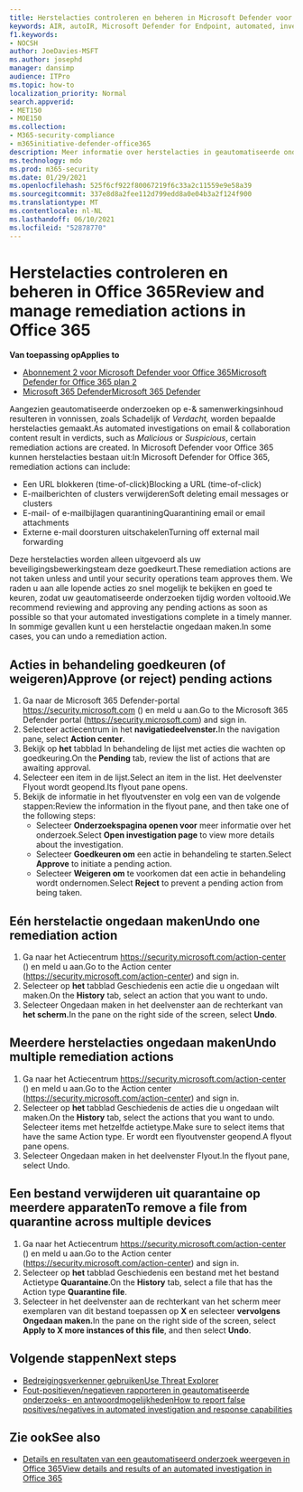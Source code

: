 ```yaml
---
title: Herstelacties controleren en beheren in Microsoft Defender voor Office 365
keywords: AIR, autoIR, Microsoft Defender for Endpoint, automated, investigation, response, remediation, threats, advanced, threat, protection
f1.keywords:
- NOCSH
author: JoeDavies-MSFT
ms.author: josephd
manager: dansimp
audience: ITPro
ms.topic: how-to
localization_priority: Normal
search.appverid:
- MET150
- MOE150
ms.collection:
- M365-security-compliance
- m365initiative-defender-office365
description: Meer informatie over herstelacties in geautomatiseerde onderzoeks- en antwoordmogelijkheden in Microsoft Defender voor Office 365 plan 2.
ms.technology: mdo
ms.prod: m365-security
ms.date: 01/29/2021
ms.openlocfilehash: 525f6cf922f80067219f6c33a2c11559e9e58a39
ms.sourcegitcommit: 337e8d8a2fee112d799edd8a0e04b3a2f124f900
ms.translationtype: MT
ms.contentlocale: nl-NL
ms.lasthandoff: 06/10/2021
ms.locfileid: "52878770"
---
```

# <a name="review-and-manage-remediation-actions-in-office-365"></a><span data-ttu-id="00f22-104">Herstelacties controleren en beheren in Office 365</span><span class="sxs-lookup"><span data-stu-id="00f22-104">Review and manage remediation actions in Office 365</span></span>

<span data-ttu-id="00f22-105">**Van toepassing op**</span><span class="sxs-lookup"><span data-stu-id="00f22-105">**Applies to**</span></span>
- [<span data-ttu-id="00f22-106">Abonnement 2 voor Microsoft Defender voor Office 365</span><span class="sxs-lookup"><span data-stu-id="00f22-106">Microsoft Defender for Office 365 plan 2</span></span>](defender-for-office-365.md)
- [<span data-ttu-id="00f22-107">Microsoft 365 Defender</span><span class="sxs-lookup"><span data-stu-id="00f22-107">Microsoft 365 Defender</span></span>](../defender/microsoft-365-defender.md)

<span data-ttu-id="00f22-108">Aangezien geautomatiseerde onderzoeken op e-& samenwerkingsinhoud resulteren  in vonnissen, zoals Schadelijk of *Verdacht,* worden bepaalde herstelacties gemaakt.</span><span class="sxs-lookup"><span data-stu-id="00f22-108">As automated investigations on email & collaboration content result in verdicts, such as *Malicious* or *Suspicious*, certain remediation actions are created.</span></span> <span data-ttu-id="00f22-109">In Microsoft Defender voor Office 365 kunnen herstelacties bestaan uit:</span><span class="sxs-lookup"><span data-stu-id="00f22-109">In Microsoft Defender for Office 365, remediation actions can include:</span></span>

- <span data-ttu-id="00f22-110">Een URL blokkeren (time-of-click)</span><span class="sxs-lookup"><span data-stu-id="00f22-110">Blocking a URL (time-of-click)</span></span>
- <span data-ttu-id="00f22-111">E-mailberichten of clusters verwijderen</span><span class="sxs-lookup"><span data-stu-id="00f22-111">Soft deleting email messages or clusters</span></span>
- <span data-ttu-id="00f22-112">E-mail- of e-mailbijlagen quarantining</span><span class="sxs-lookup"><span data-stu-id="00f22-112">Quarantining email or email attachments</span></span>
- <span data-ttu-id="00f22-113">Externe e-mail doorsturen uitschakelen</span><span class="sxs-lookup"><span data-stu-id="00f22-113">Turning off external mail forwarding</span></span>

<span data-ttu-id="00f22-114">Deze herstelacties worden alleen uitgevoerd als uw beveiligingsbewerkingsteam deze goedkeurt.</span><span class="sxs-lookup"><span data-stu-id="00f22-114">These remediation actions are not taken unless and until your security operations team approves them.</span></span> <span data-ttu-id="00f22-115">We raden u aan alle lopende acties zo snel mogelijk te bekijken en goed te keuren, zodat uw geautomatiseerde onderzoeken tijdig worden voltooid.</span><span class="sxs-lookup"><span data-stu-id="00f22-115">We recommend reviewing and approving any pending actions as soon as possible so that your automated investigations complete in a timely manner.</span></span> <span data-ttu-id="00f22-116">In sommige gevallen kunt u een herstelactie ongedaan maken.</span><span class="sxs-lookup"><span data-stu-id="00f22-116">In some cases, you can undo a remediation action.</span></span>

## <a name="approve-or-reject-pending-actions"></a><span data-ttu-id="00f22-117">Acties in behandeling goedkeuren (of weigeren)</span><span class="sxs-lookup"><span data-stu-id="00f22-117">Approve (or reject) pending actions</span></span>

1. <span data-ttu-id="00f22-118">Ga naar de Microsoft 365 Defender-portal <https://security.microsoft.com> () en meld u aan.</span><span class="sxs-lookup"><span data-stu-id="00f22-118">Go to the Microsoft 365 Defender portal (<https://security.microsoft.com>) and sign in.</span></span>
2. <span data-ttu-id="00f22-119">Selecteer actiecentrum in het **navigatiedeelvenster.**</span><span class="sxs-lookup"><span data-stu-id="00f22-119">In the navigation pane, select **Action center**.</span></span>
3. <span data-ttu-id="00f22-120">Bekijk op **het** tabblad In behandeling de lijst met acties die wachten op goedkeuring.</span><span class="sxs-lookup"><span data-stu-id="00f22-120">On the **Pending** tab, review the list of actions that are awaiting approval.</span></span>
4. <span data-ttu-id="00f22-121">Selecteer een item in de lijst.</span><span class="sxs-lookup"><span data-stu-id="00f22-121">Select an item in the list.</span></span> <span data-ttu-id="00f22-122">Het deelvenster Flyout wordt geopend.</span><span class="sxs-lookup"><span data-stu-id="00f22-122">Its flyout pane opens.</span></span> 
5. <span data-ttu-id="00f22-123">Bekijk de informatie in het flyoutvenster en volg een van de volgende stappen:</span><span class="sxs-lookup"><span data-stu-id="00f22-123">Review the information in the flyout pane, and then take one of the following steps:</span></span>
   - <span data-ttu-id="00f22-124">Selecteer **Onderzoekspagina openen voor** meer informatie over het onderzoek.</span><span class="sxs-lookup"><span data-stu-id="00f22-124">Select **Open investigation page** to view more details about the investigation.</span></span>
   - <span data-ttu-id="00f22-125">Selecteer **Goedkeuren om** een actie in behandeling te starten.</span><span class="sxs-lookup"><span data-stu-id="00f22-125">Select **Approve** to initiate a pending action.</span></span>
   - <span data-ttu-id="00f22-126">Selecteer **Weigeren om** te voorkomen dat een actie in behandeling wordt ondernomen.</span><span class="sxs-lookup"><span data-stu-id="00f22-126">Select **Reject** to prevent a pending action from being taken.</span></span>

## <a name="undo-one-remediation-action"></a><span data-ttu-id="00f22-127">Eén herstelactie ongedaan maken</span><span class="sxs-lookup"><span data-stu-id="00f22-127">Undo one remediation action</span></span>

1. <span data-ttu-id="00f22-128">Ga naar het Actiecentrum <https://security.microsoft.com/action-center> () en meld u aan.</span><span class="sxs-lookup"><span data-stu-id="00f22-128">Go to the Action center (<https://security.microsoft.com/action-center>) and sign in.</span></span>
2. <span data-ttu-id="00f22-129">Selecteer op **het** tabblad Geschiedenis een actie die u ongedaan wilt maken.</span><span class="sxs-lookup"><span data-stu-id="00f22-129">On the **History** tab, select an action that you want to undo.</span></span>
3. <span data-ttu-id="00f22-130">Selecteer Ongedaan maken in het deelvenster aan de rechterkant van **het scherm.**</span><span class="sxs-lookup"><span data-stu-id="00f22-130">In the pane on the right side of the screen, select **Undo**.</span></span>

## <a name="undo-multiple-remediation-actions"></a><span data-ttu-id="00f22-131">Meerdere herstelacties ongedaan maken</span><span class="sxs-lookup"><span data-stu-id="00f22-131">Undo multiple remediation actions</span></span>

1. <span data-ttu-id="00f22-132">Ga naar het Actiecentrum <https://security.microsoft.com/action-center> () en meld u aan.</span><span class="sxs-lookup"><span data-stu-id="00f22-132">Go to the Action center (<https://security.microsoft.com/action-center>) and sign in.</span></span>
2. <span data-ttu-id="00f22-133">Selecteer op **het** tabblad Geschiedenis de acties die u ongedaan wilt maken.</span><span class="sxs-lookup"><span data-stu-id="00f22-133">On the **History** tab, select the actions that you want to undo.</span></span> <span data-ttu-id="00f22-134">Selecteer items met hetzelfde actietype.</span><span class="sxs-lookup"><span data-stu-id="00f22-134">Make sure to select items that have the same Action type.</span></span> <span data-ttu-id="00f22-135">Er wordt een flyoutvenster geopend.</span><span class="sxs-lookup"><span data-stu-id="00f22-135">A flyout pane opens.</span></span>
3. <span data-ttu-id="00f22-136">Selecteer Ongedaan maken in het deelvenster Flyout.</span><span class="sxs-lookup"><span data-stu-id="00f22-136">In the flyout pane, select Undo.</span></span>

## <a name="to-remove-a-file-from-quarantine-across-multiple-devices"></a><span data-ttu-id="00f22-137">Een bestand verwijderen uit quarantaine op meerdere apparaten</span><span class="sxs-lookup"><span data-stu-id="00f22-137">To remove a file from quarantine across multiple devices</span></span>

1. <span data-ttu-id="00f22-138">Ga naar het Actiecentrum <https://security.microsoft.com/action-center> () en meld u aan.</span><span class="sxs-lookup"><span data-stu-id="00f22-138">Go to the Action center (<https://security.microsoft.com/action-center>) and sign in.</span></span>
2. <span data-ttu-id="00f22-139">Selecteer op **het** tabblad Geschiedenis een bestand met het bestand Actietype **Quarantaine**.</span><span class="sxs-lookup"><span data-stu-id="00f22-139">On the **History** tab, select a file that has the Action type **Quarantine file**.</span></span>
3. <span data-ttu-id="00f22-140">Selecteer in het deelvenster aan de rechterkant van het scherm meer exemplaren van dit bestand toepassen op **X** en selecteer **vervolgens Ongedaan maken.**</span><span class="sxs-lookup"><span data-stu-id="00f22-140">In the pane on the right side of the screen, select **Apply to X more instances of this file**, and then select **Undo**.</span></span>

## <a name="next-steps"></a><span data-ttu-id="00f22-141">Volgende stappen</span><span class="sxs-lookup"><span data-stu-id="00f22-141">Next steps</span></span>

- [<span data-ttu-id="00f22-142">Bedreigingsverkenner gebruiken</span><span class="sxs-lookup"><span data-stu-id="00f22-142">Use Threat Explorer</span></span>](threat-explorer.md)
- [<span data-ttu-id="00f22-143">Fout-positieven/negatieven rapporteren in geautomatiseerde onderzoeks- en antwoordmogelijkheden</span><span class="sxs-lookup"><span data-stu-id="00f22-143">How to report false positives/negatives in automated investigation and response capabilities</span></span>](air-report-false-positives-negatives.md)

## <a name="see-also"></a><span data-ttu-id="00f22-144">Zie ook</span><span class="sxs-lookup"><span data-stu-id="00f22-144">See also</span></span>

- [<span data-ttu-id="00f22-145">Details en resultaten van een geautomatiseerd onderzoek weergeven in Office 365</span><span class="sxs-lookup"><span data-stu-id="00f22-145">View details and results of an automated investigation in Office 365</span></span>](air-view-investigation-results.md)
